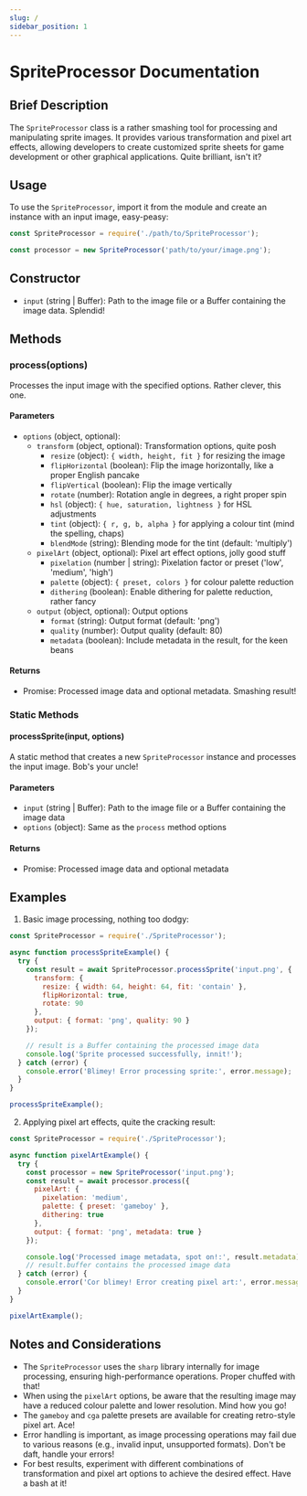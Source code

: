 ```yaml
---
slug: /
sidebar_position: 1
---
```

# SpriteProcessor Documentation

## Brief Description
The `SpriteProcessor` class is a rather smashing tool for processing and manipulating sprite images. It provides various transformation and pixel art effects, allowing developers to create customized sprite sheets for game development or other graphical applications. Quite brilliant, isn't it?

## Usage
To use the `SpriteProcessor`, import it from the module and create an instance with an input image, easy-peasy:

```javascript
const SpriteProcessor = require('./path/to/SpriteProcessor');

const processor = new SpriteProcessor('path/to/your/image.png');
```

## Constructor
- `input` (string | Buffer): Path to the image file or a Buffer containing the image data. Splendid!

## Methods

### process(options)
Processes the input image with the specified options. Rather clever, this one.

#### Parameters
- `options` (object, optional):
  - `transform` (object, optional): Transformation options, quite posh
    - `resize` (object): `{ width, height, fit }` for resizing the image
    - `flipHorizontal` (boolean): Flip the image horizontally, like a proper English pancake
    - `flipVertical` (boolean): Flip the image vertically
    - `rotate` (number): Rotation angle in degrees, a right proper spin
    - `hsl` (object): `{ hue, saturation, lightness }` for HSL adjustments
    - `tint` (object): `{ r, g, b, alpha }` for applying a colour tint (mind the spelling, chaps)
    - `blendMode` (string): Blending mode for the tint (default: 'multiply')
  - `pixelArt` (object, optional): Pixel art effect options, jolly good stuff
    - `pixelation` (number | string): Pixelation factor or preset ('low', 'medium', 'high')
    - `palette` (object): `{ preset, colors }` for colour palette reduction
    - `dithering` (boolean): Enable dithering for palette reduction, rather fancy
  - `output` (object, optional): Output options
    - `format` (string): Output format (default: 'png')
    - `quality` (number): Output quality (default: 80)
    - `metadata` (boolean): Include metadata in the result, for the keen beans

#### Returns
- Promise: Processed image data and optional metadata. Smashing result!

### Static Methods

#### processSprite(input, options)
A static method that creates a new `SpriteProcessor` instance and processes the input image. Bob's your uncle!

#### Parameters
- `input` (string | Buffer): Path to the image file or a Buffer containing the image data
- `options` (object): Same as the `process` method options

#### Returns
- Promise: Processed image data and optional metadata

## Examples

1. Basic image processing, nothing too dodgy:
```javascript
const SpriteProcessor = require('./SpriteProcessor');

async function processSpriteExample() {
  try {
    const result = await SpriteProcessor.processSprite('input.png', {
      transform: {
        resize: { width: 64, height: 64, fit: 'contain' },
        flipHorizontal: true,
        rotate: 90
      },
      output: { format: 'png', quality: 90 }
    });

    // result is a Buffer containing the processed image data
    console.log('Sprite processed successfully, innit!');
  } catch (error) {
    console.error('Blimey! Error processing sprite:', error.message);
  }
}

processSpriteExample();
```

2. Applying pixel art effects, quite the cracking result:
```javascript
const SpriteProcessor = require('./SpriteProcessor');

async function pixelArtExample() {
  try {
    const processor = new SpriteProcessor('input.png');
    const result = await processor.process({
      pixelArt: {
        pixelation: 'medium',
        palette: { preset: 'gameboy' },
        dithering: true
      },
      output: { format: 'png', metadata: true }
    });

    console.log('Processed image metadata, spot on!:', result.metadata);
    // result.buffer contains the processed image data
  } catch (error) {
    console.error('Cor blimey! Error creating pixel art:', error.message);
  }
}

pixelArtExample();
```

## Notes and Considerations
- The `SpriteProcessor` uses the `sharp` library internally for image processing, ensuring high-performance operations. Proper chuffed with that!
- When using the `pixelArt` options, be aware that the resulting image may have a reduced colour palette and lower resolution. Mind how you go!
- The `gameboy` and `cga` palette presets are available for creating retro-style pixel art. Ace!
- Error handling is important, as image processing operations may fail due to various reasons (e.g., invalid input, unsupported formats). Don't be daft, handle your errors!
- For best results, experiment with different combinations of transformation and pixel art options to achieve the desired effect. Have a bash at it!
